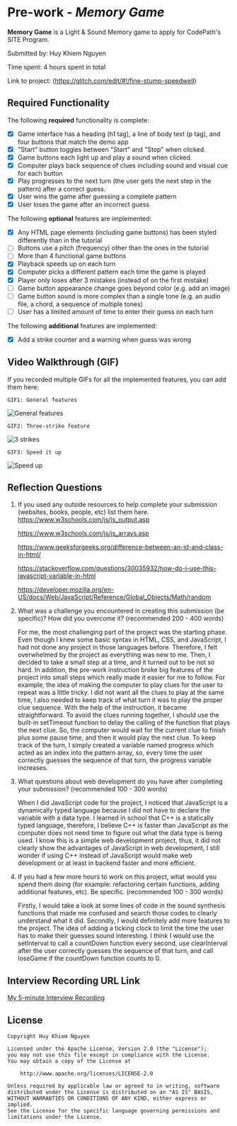 # Pre-work - *Memory Game*

**Memory Game** is a Light & Sound Memory game to apply for CodePath's SITE Program. 

Submitted by: Huy Khiem Nguyen

Time spent: 4 hours spent in total

Link to project: (https://glitch.com/edit/#!/fine-stump-speedwell)

## Required Functionality

The following **required** functionality is complete:

* [x] Game interface has a heading (h1 tag), a line of body text (p tag), and four buttons that match the demo app
* [x] "Start" button toggles between "Start" and "Stop" when clicked. 
* [x] Game buttons each light up and play a sound when clicked. 
* [x] Computer plays back sequence of clues including sound and visual cue for each button
* [x] Play progresses to the next turn (the user gets the next step in the pattern) after a correct guess. 
* [x] User wins the game after guessing a complete pattern
* [x] User loses the game after an incorrect guess

The following **optional** features are implemented:

* [x] Any HTML page elements (including game buttons) has been styled differently than in the tutorial
* [ ] Buttons use a pitch (frequency) other than the ones in the tutorial
* [ ] More than 4 functional game buttons
* [x] Playback speeds up on each turn
* [x] Computer picks a different pattern each time the game is played
* [x] Player only loses after 3 mistakes (instead of on the first mistake)
* [ ] Game button appearance change goes beyond color (e.g. add an image)
* [ ] Game button sound is more complex than a single tone (e.g. an audio file, a chord, a sequence of multiple tones)
* [ ] User has a limited amount of time to enter their guess on each turn

The following **additional** features are implemented:

- [x] Add a strike counter and a warning when guess was wrong

## Video Walkthrough (GIF)

If you recorded multiple GIFs for all the implemented features, you can add them here:

    GIF1: General features
    
![General features](https://i.imgur.com/Yt156d5.gif)

    GIF2: Three-strike feature
    
![3 strikes](https://i.imgur.com/AP0FPIE.gif)

    GIF3: Speed it up
    
![Speed up](https://i.imgur.com/Doaf0rt.gif)

## Reflection Questions
1. If you used any outside resources to help complete your submission (websites, books, people, etc) list them here. 
    https://www.w3schools.com/js/js_output.asp

    https://www.w3schools.com/js/js_arrays.asp

    https://www.geeksforgeeks.org/difference-between-an-id-and-class-in-html/

    https://stackoverflow.com/questions/30035932/how-do-i-use-this-javascript-variable-in-html

    https://developer.mozilla.org/en-US/docs/Web/JavaScript/Reference/Global_Objects/Math/random

2. What was a challenge you encountered in creating this submission (be specific)? How did you overcome it? (recommended 200 - 400 words) 

    For me, the most challenging part of the project was the starting phase. Even though I knew some basic syntax in HTML, CSS, and JavaScript, I had not done any project in those languages before. Therefore, I felt overwhelmed by the project as everything was new to me. Then, I decided to take a small step at a time, and it turned out to be not so hard. In addition, the pre-work instruction broke big features of the project into small steps which really made it easier for me to follow. For example, the idea of making the computer to play clues for the user to repeat was a little tricky. I did not want all the clues to play at the same time, I also needed to keep track of what turn it was to play the proper clue sequence. With the help of the instruction, it became straightforward. To avoid the clues running together, I should use the built-in setTimeout function to delay the calling of the function that plays the next clue. So, the computer would wait for the current clue to finish plus some pause time, and then it would play the next clue. To keep track of the turn, I simply created a variable named progress which acted as an index into the pattern array, so, every time the user correctly guesses the sequence of that turn, the progress variable increases.

3. What questions about web development do you have after completing your submission? (recommended 100 - 300 words) 

    When I did JavaScript code for the project, I noticed that JavaScript is a dynamically typed language because I did not have to declare the variable with a data type. I learned in school that C++ is a statically typed language, therefore, I believe  C++ is faster than JavaScript as the computer does not need time to figure out what the data type is being used. I know this is a simple web development project, thus, it did not clearly show the advantages of JavaScript in web development, I still wonder if using C++ instead of JavaScript would make web development or at least in backend faster and more efficient.

4. If you had a few more hours to work on this project, what would you spend them doing (for example: refactoring certain functions, adding additional features, etc). Be specific. (recommended 100 - 300 words) 

    Firstly, I would take a look at some lines of code in the sound synthesis functions that made me confused and search those codes to clearly understand what it did. Secondly, I would definitely add more features to the project. The idea of adding a ticking clock to limit the time the user has to make their guesses sound interesting. I think I would use the setInterval to call a countDown function every second, use clearInterval after the user correctly guesses the sequence of that turn, and call loseGame if the countDown function counts to 0.



## Interview Recording URL Link

[My 5-minute Interview Recording](https://www.loom.com/share/befd53d15a054f3a86ab64d4f11441d9)


## License

    Copyright Huy Khiem Nguyen

    Licensed under the Apache License, Version 2.0 (the "License");
    you may not use this file except in compliance with the License.
    You may obtain a copy of the License at

        http://www.apache.org/licenses/LICENSE-2.0

    Unless required by applicable law or agreed to in writing, software
    distributed under the License is distributed on an "AS IS" BASIS,
    WITHOUT WARRANTIES OR CONDITIONS OF ANY KIND, either express or implied.
    See the License for the specific language governing permissions and
    limitations under the License.
